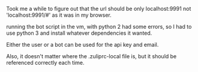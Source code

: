 Took me a while to figure out that the url should be only localhost:9991 not 'localhost:9991/#' as it was in my browser.

running the bot script in the vm, with python 2 had some errors, so I had to use python 3 and install whatever dependencies it wanted.

Either the user or a bot can be used for the api key and email. 

Also, it doesn't matter where the .zuliprc-local file is, but it should be referenced correctly each time.
